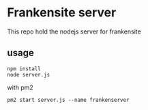 # Frankensite server

This repo hold the nodejs server for frankensite


## usage
```
npm install 
node server.js
```

with pm2

```
pm2 start server.js --name frankenserver
```
